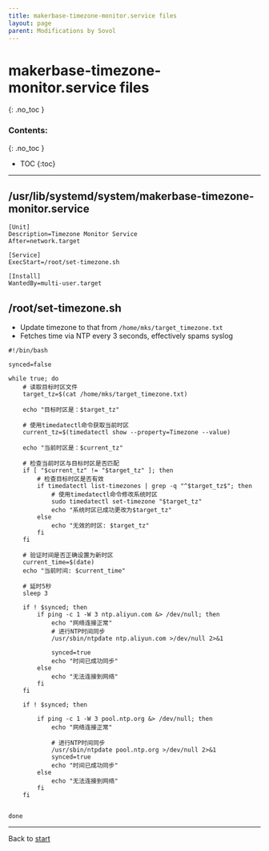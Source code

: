 ```yaml
---
title: makerbase-timezone-monitor.service files
layout: page
parent: Modifications by Sovol
---
```

# makerbase-timezone-monitor.service files
{: .no_toc }
### Contents:
{: .no_toc }
- TOC
{:toc}
----

## /usr/lib/systemd/system/makerbase-timezone-monitor.service
```
[Unit]
Description=Timezone Monitor Service
After=network.target

[Service]
ExecStart=/root/set-timezone.sh

[Install]
WantedBy=multi-user.target
```

## /root/set-timezone.sh
  * Update timezone to that from `/home/mks/target_timezone.txt`
  * Fetches time via NTP every 3 seconds, effectively spams syslog

```
#!/bin/bash

synced=false

while true; do
    # 读取目标时区文件
    target_tz=$(cat /home/mks/target_timezone.txt)

    echo "目标时区是：$target_tz"

    # 使用timedatectl命令获取当前时区
    current_tz=$(timedatectl show --property=Timezone --value)

    echo "当前时区是：$current_tz"

    # 检查当前时区与目标时区是否匹配
    if [ "$current_tz" != "$target_tz" ]; then
        # 检查目标时区是否有效
        if timedatectl list-timezones | grep -q "^$target_tz$"; then
            # 使用timedatectl命令修改系统时区
            sudo timedatectl set-timezone "$target_tz"
            echo "系统时区已成功更改为$target_tz"
        else
            echo "无效的时区: $target_tz"
        fi
    fi

    # 验证时间是否正确设置为新时区
    current_time=$(date)
    echo "当前时间: $current_time"

    # 延时5秒
    sleep 3
	
	if ! $synced; then		
		if ping -c 1 -W 3 ntp.aliyun.com &> /dev/null; then
			echo "网络连接正常"
			# 进行NTP时间同步
			/usr/sbin/ntpdate ntp.aliyun.com >/dev/null 2>&1
			
			synced=true
			echo "时间已成功同步"
		else
			echo "无法连接到网络"
		fi
	fi
	
	if ! $synced; then
		
		if ping -c 1 -W 3 pool.ntp.org &> /dev/null; then
			echo "网络连接正常"

			# 进行NTP时间同步
			/usr/sbin/ntpdate pool.ntp.org >/dev/null 2>&1
			synced=true
			echo "时间已成功同步"
		else
			echo "无法连接到网络"
		fi
	fi
	

done
```

----
Back to [start](index.html)
